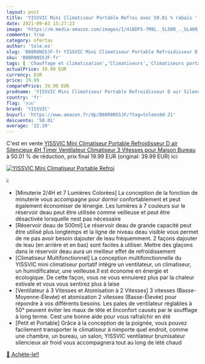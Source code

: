 ```yaml
---
layout: post
title: 'YISSVIC Mini Climatiseur Portable Refroi avec 50.01 % rabais '
date: 2021-09-03 15:27:23
image: 'https://m.media-amazon.com/images/I/418DF5-7M8L._SL500_._SL400_.jpg'
comments: true
category: ofertas
author: 'tole.es'
slug: 'B08R8N55JF-fr YISSVIC Mini Climatiseur Portable Refroidisseur D air...'
sku: 'B08R8N55JF-fr'
tags: [ 'Chauffage et climatisation','Climatiseurs','Climatiseurs portables','Cuisine et Maison','yissvic', ]
actualPrice: 19.99 EUR
currency: EUR
price: 19.99
comparePrice: 39.99 EUR
prodname: 'YISSVIC Mini Climatiseur Portable Refroidisseur D air Silencieux 4H Timer Ventilateur Climatiseur 3 Vitesses pour Maison Bureau'
country: 'fr'
flag: '🇫🇷'
brand: 'YISSVIC'
buyurl: 'https://www.amazon.fr/dp/B08R8N55JF/?tag=tolees0d-21'
descuento: '50.01'
average: '22.39'
---
```


C'est en vente [YISSVIC Mini Climatiseur Portable Refroidisseur D air Silencieux 4H Timer Ventilateur Climatiseur 3 Vitesses pour Maison Bureau](https://www.amazon.fr/dp/B08R8N55JF/?tag=tolees0d-21)  à  50.01 % de réduction, prix final  19.99 EUR (original: 39.99 EUR) ici:

[![YISSVIC Mini Climatiseur Portable Refroi](https://m.media-amazon.com/images/I/418DF5-7M8L._SL500_._SL400_.jpg)](https://www.amazon.fr/dp/B08R8N55JF/?tag=tolees0d-21)

ℹ️:

- [Minuterie 2/4H et 7 Lumières Colorées] La conception de la fonction de minuterie vous accompagne pour dormir confortablement et peut également économiser de lénergie. Les lumières à 7 couleurs sur le réservoir deau peut être utilisée comme veilleuse et peut être désactivée lorsquelle nest pas nécessaire
- [Réservoir deau de 500ml] Le réservoir deau de grande capacité peut être utilisé plus longtemps et la ligne de niveau deau visible vous permet de ne pas avoir besoin dajouter de leau fréquemment. 2 façons dajouter de leau (en arrière et en bas) sont faciles à utiliser. Mettre des glaçons dans le réservoir deau aura un meilleur effet de refroidissement
- [Climatiseur Multifonctionnel] La conception multifonctionnelle du YISSVIC mini climatiseur portatif intègre un ventilateur, un climatiseur, un humidificateur, une veilleuse.Il est économe en énergie et écologique. De cette façon, vous ne vous ennuierez plus par la chaleur estivale et vous vous sentirez plus à laise
- [Ventilateur à 3 Vitesses et Atomisation à 2 Vitesses] 3 vitesses (Basse-Moyenne-Élevée) et atomisation 2 vitesses (Basse-Élevée) pour répondre à vos différents besoins. Les pales de ventilateur réglables à 50° peuvent éviter les maux de tête et linconfort causés par le soufflage à long terme. Cest une bonne aide pour vous rafraîchir en été
- [Petit et Portable] Grâce à la conception de la poignée, vous pouvez facilement transporter le climatiseur à nimporte quel endroit, comme une chambre, un bureau, un salon, YISSVIC ventilateur brumisateur silencieux air froid vous accompagnera tout au long de lété chaud

[🛒 Achète-le!!](https://www.amazon.fr/dp/B08R8N55JF/?tag=tolees0d-21)
